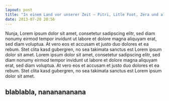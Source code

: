```yaml
---
layout: post
title: "In einem Land vor unserer Zeit – Pitri, Litle Foot, Zera und all die andern Dinosaurier, die ich zur Simulierung eines langen Titels brauche"
date: 2013-07-28 20:56
---
```


Nunja, Lorem ipsum dolor sit amet, consetetur sadipscing elitr, sed diam nonumy eirmod tempor invidunt ut labore et dolore magna aliquyam erat, sed diam voluptua. At vero eos et accusam et justo duo dolores et ea rebum. Stet clita kasd gubergren, no sea takimata sanctus est Lorem ipsum dolor sit amet. Lorem ipsum dolor sit amet, consetetur sadipscing elitr, sed diam nonumy eirmod tempor invidunt ut labore et dolore magna aliquyam erat, sed diam voluptua. <!--more-->At vero eos et accusam et justo duo dolores et ea rebum. Stet clita kasd gubergren, no sea takimata sanctus est Lorem ipsum dolor sit amet.

## blablabla, nananananana